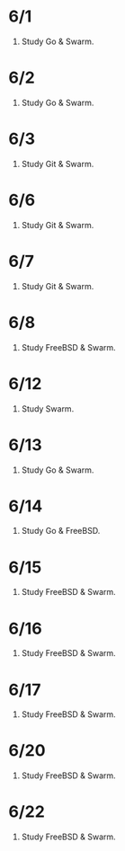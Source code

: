 # 6/1
1. Study Go & Swarm.

# 6/2
1. Study Go & Swarm.

# 6/3
1. Study Git & Swarm.

# 6/6
1. Study Git & Swarm.

# 6/7
1. Study Git & Swarm.

# 6/8
1. Study FreeBSD & Swarm.

# 6/12
1. Study Swarm.

# 6/13
1. Study Go & Swarm.

# 6/14
1. Study Go & FreeBSD.

# 6/15
1. Study FreeBSD & Swarm.

# 6/16
1. Study FreeBSD & Swarm.

# 6/17
1. Study FreeBSD & Swarm.

# 6/20
1. Study FreeBSD & Swarm.

# 6/22
1. Study FreeBSD & Swarm.
